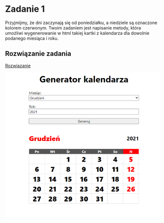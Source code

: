 # Zadanie 1
Przyjmijmy, że dni zaczynają się od poniedziałku, a niedziele są oznaczone kolorem czerwonym.
Twoim zadaniem jest napisanie metody, która umożliwi wygenerowanie w html takiej kartki z
kalendarza dla dowolnie podanego miesiąca i roku.

## Rozwiązanie zadania
[Rozwiązanie](index.php)

![Zdjęcie rozwiązania](zad1.png)